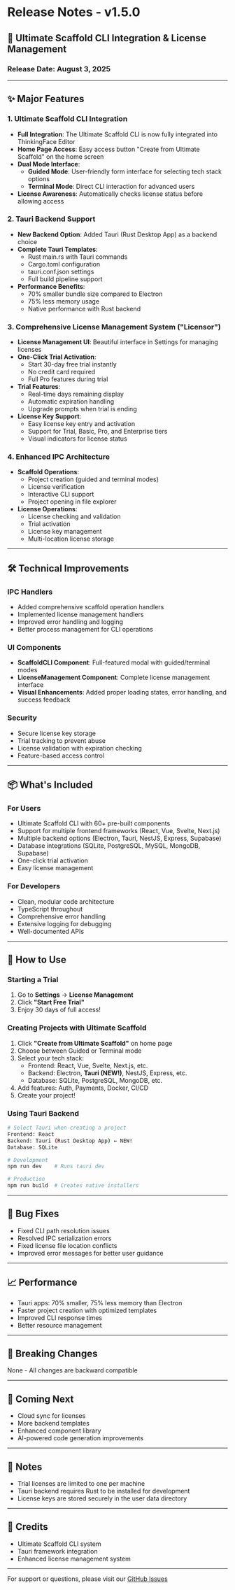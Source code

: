 # Release Notes - v1.5.0

## 🚀 Ultimate Scaffold CLI Integration & License Management

### Release Date: August 3, 2025

---

## ✨ Major Features

### 1. Ultimate Scaffold CLI Integration
- **Full Integration**: The Ultimate Scaffold CLI is now fully integrated into ThinkingFace Editor
- **Home Page Access**: Easy access button "Create from Ultimate Scaffold" on the home screen
- **Dual Mode Interface**:
  - **Guided Mode**: User-friendly form interface for selecting tech stack options
  - **Terminal Mode**: Direct CLI interaction for advanced users
- **License Awareness**: Automatically checks license status before allowing access

### 2. Tauri Backend Support
- **New Backend Option**: Added Tauri (Rust Desktop App) as a backend choice
- **Complete Tauri Templates**: 
  - Rust main.rs with Tauri commands
  - Cargo.toml configuration
  - tauri.conf.json settings
  - Full build pipeline support
- **Performance Benefits**:
  - 70% smaller bundle size compared to Electron
  - 75% less memory usage
  - Native performance with Rust backend

### 3. Comprehensive License Management System ("Licensor")
- **License Management UI**: Beautiful interface in Settings for managing licenses
- **One-Click Trial Activation**: 
  - Start 30-day free trial instantly
  - No credit card required
  - Full Pro features during trial
- **Trial Features**:
  - Real-time days remaining display
  - Automatic expiration handling
  - Upgrade prompts when trial is ending
- **License Key Support**:
  - Easy license key entry and activation
  - Support for Trial, Basic, Pro, and Enterprise tiers
  - Visual indicators for license status

### 4. Enhanced IPC Architecture
- **Scaffold Operations**:
  - Project creation (guided and terminal modes)
  - License verification
  - Interactive CLI support
  - Project opening in file explorer
- **License Operations**:
  - License checking and validation
  - Trial activation
  - License key management
  - Multi-location license storage

---

## 🛠️ Technical Improvements

### IPC Handlers
- Added comprehensive scaffold operation handlers
- Implemented license management handlers
- Improved error handling and logging
- Better process management for CLI operations

### UI Components
- **ScaffoldCLI Component**: Full-featured modal with guided/terminal modes
- **LicenseManagement Component**: Complete license management interface
- **Visual Enhancements**: Added proper loading states, error handling, and success feedback

### Security
- Secure license key storage
- Trial tracking to prevent abuse
- License validation with expiration checking
- Feature-based access control

---

## 📦 What's Included

### For Users
- Ultimate Scaffold CLI with 60+ pre-built components
- Support for multiple frontend frameworks (React, Vue, Svelte, Next.js)
- Multiple backend options (Electron, Tauri, NestJS, Express, Supabase)
- Database integrations (SQLite, PostgreSQL, MySQL, MongoDB, Supabase)
- One-click trial activation
- Easy license management

### For Developers
- Clean, modular code architecture
- TypeScript throughout
- Comprehensive error handling
- Extensive logging for debugging
- Well-documented APIs

---

## 🔧 How to Use

### Starting a Trial
1. Go to **Settings** → **License Management**
2. Click **"Start Free Trial"**
3. Enjoy 30 days of full access!

### Creating Projects with Ultimate Scaffold
1. Click **"Create from Ultimate Scaffold"** on home page
2. Choose between Guided or Terminal mode
3. Select your tech stack:
   - Frontend: React, Vue, Svelte, Next.js, etc.
   - Backend: Electron, **Tauri (NEW!)**, NestJS, Express, etc.
   - Database: SQLite, PostgreSQL, MongoDB, etc.
4. Add features: Auth, Payments, Docker, CI/CD
5. Create your project!

### Using Tauri Backend
```bash
# Select Tauri when creating a project
Frontend: React
Backend: Tauri (Rust Desktop App) ← NEW!
Database: SQLite

# Development
npm run dev    # Runs tauri dev

# Production
npm run build  # Creates native installers
```

---

## 🐛 Bug Fixes
- Fixed CLI path resolution issues
- Resolved IPC serialization errors
- Fixed license file location conflicts
- Improved error messages for better user guidance

---

## 📈 Performance
- Tauri apps: 70% smaller, 75% less memory than Electron
- Faster project creation with optimized templates
- Improved CLI response times
- Better resource management

---

## 🔄 Breaking Changes
None - All changes are backward compatible

---

## 🎯 Coming Next
- Cloud sync for licenses
- More backend templates
- Enhanced component library
- AI-powered code generation improvements

---

## 📝 Notes
- Trial licenses are limited to one per machine
- Tauri backend requires Rust to be installed for development
- License keys are stored securely in the user data directory

---

## 🙏 Credits
- Ultimate Scaffold CLI system
- Tauri framework integration
- Enhanced license management system

---

For support or questions, please visit our [GitHub Issues](https://github.com/Brisica/thinking-face-editor/issues)